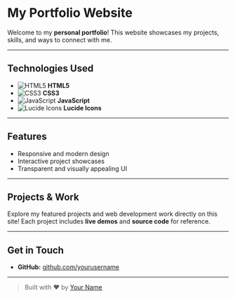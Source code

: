 #  My Portfolio Website

Welcome to my **personal portfolio**! This website showcases my projects, skills, and ways to connect with me.

---

##  Technologies Used
- ![HTML5](https://img.shields.io/badge/HTML5-E34F26?style=for-the-badge&logo=html5&logoColor=white) **HTML5**  
- ![CSS3](https://img.shields.io/badge/CSS3-1572B6?style=for-the-badge&logo=css3&logoColor=white) **CSS3**  
- ![JavaScript](https://img.shields.io/badge/JavaScript-F7DF1E?style=for-the-badge&logo=javascript&logoColor=black) **JavaScript**  
- ![Lucide Icons](https://img.shields.io/badge/Lucide-000000?style=for-the-badge&logo=lucide&logoColor=white) **Lucide Icons**  

---

##  Features
- Responsive and modern design  
- Interactive project showcases  
- Transparent and visually appealing UI  

---

##  Projects & Work
Explore my featured projects and web development work directly on this site! Each project includes **live demos** and **source code** for reference.

---

##  Get in Touch 
- **GitHub:** [github.com/yourusername](https://github.com/kokiqq)  

---

> Built with ❤️ by [Your Name](https://github.com/kokiqq)
